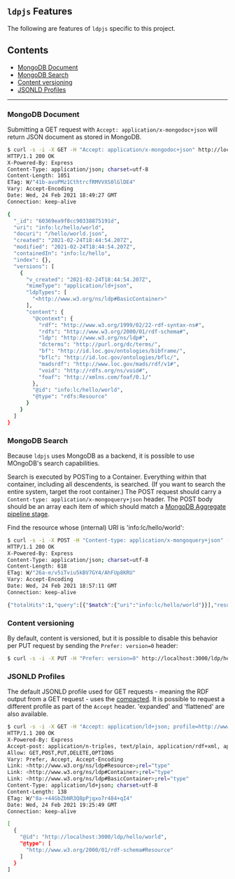 `ldpjs` Features
----------------

The following are features of `ldpjs` specific to this project.

Contents
-----------------

* [MongoDB Document](#MongoDB+Document)
* [MongoDB Search](#MongoDB+Search)
* [Content versioning](#Content+versioning)
* [JSONLD Profiles](#JSONLD+Profiles)

----------------

### MongoDB Document

Submitting a GET request with `Accept: application/x-mongodoc+json` will return 
JSON document as stored in MongoDB.

```bash
$ curl -s -i -X GET -H "Accept: application/x-mongodoc+json" http://localhost:3000/ldp/hello/world
HTTP/1.1 200 OK
X-Powered-By: Express
Content-Type: application/json; charset=utf-8
Content-Length: 1051
ETag: W/"41b-avoPMz1CthtrcfRMVVXS0lGlDE4"
Vary: Accept-Encoding
Date: Wed, 24 Feb 2021 18:49:27 GMT
Connection: keep-alive

{
  "_id": "60369ea9f8cc90338875191d",
  "uri": "info:lc/hello/world",
  "docuri": "/hello/world.json",
  "created": "2021-02-24T18:44:54.207Z",
  "modified": "2021-02-24T18:44:54.207Z",
  "containedIn": "info:lc/hello",
  "index": {},
  "versions": [
    {
      "v_created": "2021-02-24T18:44:54.207Z",
      "mimeType": "application/ld+json",
      "ldpTypes": [
        "<http://www.w3.org/ns/ldp#BasicContainer>"
      ],
      "content": {
        "@context": {
          "rdf": "http://www.w3.org/1999/02/22-rdf-syntax-ns#",
          "rdfs": "http://www.w3.org/2000/01/rdf-schema#",
          "ldp": "http://www.w3.org/ns/ldp#",
          "dcterms": "http://purl.org/dc/terms/",
          "bf": "http://id.loc.gov/ontologies/bibframe/",
          "bflc": "http://id.loc.gov/ontologies/bflc/",
          "madsrdf": "http://www.loc.gov/mads/rdf/v1#",
          "void": "http://rdfs.org/ns/void#",
          "foaf": "http://xmlns.com/foaf/0.1/"
        },
        "@id": "info:lc/hello/world",
        "@type": "rdfs:Resource"
      }
    }
  ]
}
```


### MongoDB Search

Because `ldpjs` uses MongoDB as a backend, it is possible to use MOngoDB's search
capabilities.  

Search is executed by POSTing to a Container.  Everything within that container, 
including all descendents, is searched.  (If you want to search the entire system, 
target the root container.)  The POST request should carry a `Content-type: application/x-mongoquery+json`
header.  The POST body should be an array each item of which should match a 
[MongoDB Aggregate pipeline stage](https://docs.mongodb.com/manual/aggregation/).  

Find the resource whose (internal) URI is 'info:lc/hello/world':
```bash
$ curl -s -i -X POST -H "Content-type: application/x-mongoquery+json" --data '[{"$match": { "uri": "info:lc/hello/world" } }]' http://localhost:3000/ldp/hello
HTTP/1.1 200 OK
X-Powered-By: Express
Content-Type: application/json; charset=utf-8
Content-Length: 618
ETag: W/"26a-e/v5iTviu5kBV7GY4/AhFUp8KRU"
Vary: Accept-Encoding
Date: Wed, 24 Feb 2021 18:57:11 GMT
Connection: keep-alive

{"totalHits":1,"query":[{"$match":{"uri":"info:lc/hello/world"}}],"results":[{"modified":"2021-02-24T18:44:54.207Z","mimeType":"application/ld+json","data":{"@context":{"rdf":"http://www.w3.org/1999/02/22-rdf-syntax-ns#","rdfs":"http://www.w3.org/2000/01/rdf-schema#","ldp":"http://www.w3.org/ns/ldp#","dcterms":"http://purl.org/dc/terms/","bf":"http://id.loc.gov/ontologies/bibframe/","bflc":"http://id.loc.gov/ontologies/bflc/","madsrdf":"http://www.loc.gov/mads/rdf/v1#","void":"http://rdfs.org/ns/void#","foaf":"http://xmlns.com/foaf/0.1/"},"@id":"http://localhost:3000/ldp/hello/world","@type":"rdfs:Resource"}}]}
```


### Content versioning

By default, content is versioned, but it is possible to disable this behavior per 
PUT request by sending the `Prefer: version=0` header:

```bash
$ curl -s -i -X PUT -H "Prefer: version=0" http://localhost:3000/ldp/hello/world
```


### JSONLD Profiles

The default JSONLD profile used for GET requests - meaning the RDF output from a 
GET request - uses the [compacted](http://www.w3.org/ns/json-ld#compacted).  It 
is possible to request a different profile as part of the `Accept` header.
'expanded' and 'flattened' are also available.

```bash
$ curl -s -i -X GET -H "Accept: application/ld+json; profile=http://www.w3.org/ns/json-ld#expanded" http://localhost:3000/ldp/hello/world
HTTP/1.1 200 OK
X-Powered-By: Express
Accept-post: application/n-triples, text/plain, application/rdf+xml, application/n3, text/n3, text/turtle, application/ld+json,  application/x-mongoquery+json
Allow: GET,POST,PUT,DELETE,OPTIONS
Vary: Prefer, Accept, Accept-Encoding
Link: <http://www.w3.org/ns/ldp#Resource>;rel="type"
Link: <http://www.w3.org/ns/ldp#Container>;rel="type"
Link: <http://www.w3.org/ns/ldp#BasicContainer>;rel="type"
Content-Type: application/ld+json; charset=utf-8
Content-Length: 138
ETag: W/"8a-+44GbZbNR3Q8pPjqxo7r484+qI4"
Date: Wed, 24 Feb 2021 19:25:49 GMT
Connection: keep-alive

[
  {
    "@id": "http://localhost:3000/ldp/hello/world",
    "@type": [
      "http://www.w3.org/2000/01/rdf-schema#Resource"
    ]
  }
]
```
